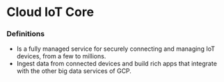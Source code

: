 # Cloud IoT Core

### Definitions
* Is a fully managed service for securely connecting and managing IoT devices, from a few to millions.
* Ingest data from connected devices and build rich apps that integrate with the other big data services of GCP.


